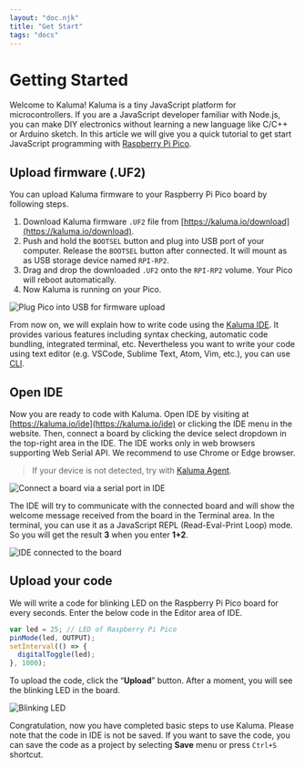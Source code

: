```yaml
---
layout: "doc.njk"
title: "Get Start"
tags: "docs"
---
```


# Getting Started

Welcome to Kaluma! Kaluma is a tiny JavaScript platform for microcontrollers. If you are a JavaScript developer familiar with Node.js, you can make DIY electronics without learning a new language like C/C++ or Arduino sketch. In this article we will give you a quick tutorial to get start JavaScript programming with [Raspberry Pi Pico](https://www.raspberrypi.org/products/raspberry-pi-pico/).

## Upload firmware (.UF2)

You can upload Kaluma firmware to your Raspberry Pi Pico board by following steps.

1. Download Kaluma firmware `.UF2` file from [https://kaluma.io/download](https://kaluma.io/download).
2. Push and hold the `BOOTSEL` button and plug into USB port of your computer. Release the `BOOTSEL` button after connected. It will mount as as USB storage device named `RPI-RP2`.
3. Drag and drop the downloaded `.UF2` onto the `RPI-RP2` volume. Your Pico will reboot automatically.
4. Now Kaluma is running on your Pico.

![Plug Pico into USB for firmware upload](.gitbook/assets/plug.jpg)

From now on, we will explain how to write code using the [Kaluma IDE](ide.md). It provides various features including syntax checking, automatic code bundling, integrated terminal, etc. Nevertheless you want to write your code using text editor (e.g. VSCode, Sublime Text, Atom, Vim, etc.), you can use [CLI](cli.md).

## Open IDE

Now you are ready to code with Kaluma. Open IDE by visiting at [https://kaluma.io/ide](https://kaluma.io/ide) or clicking the IDE menu in the website. Then, connect a board by clicking the device select dropdown in the top-right area in the IDE. The IDE works only in web browsers supporting Web Serial API. We recommend to use Chrome or Edge browser.

> If your device is not detected, try with [Kaluma Agent](https://kaluma.io/agent).

![Connect a board via a serial port in IDE](.gitbook/assets/select-serial.png)

The IDE will try to communicate with the connected board and will show the welcome message received from the board in the Terminal area. In the terminal, you can use it as a JavaScript REPL (Read-Eval-Print Loop) mode. So you will get the result **3** when you enter **1+2**.

![IDE connected to the board](.gitbook/assets/ide-connected.png)

## Upload your code

We will write a code for blinking LED on the Raspberry Pi Pico board for every seconds. Enter the below code in the Editor area of IDE.

```javascript
var led = 25; // LED of Raspberry Pi Pico
pinMode(led, OUTPUT);
setInterval(() => {
  digitalToggle(led);
}, 1000);
```

To upload the code, click the “**Upload**” button. After a moment, you will see the blinking LED in the board.

![Blinking LED](.gitbook/assets/blink.jpg)

Congratulation, now you have completed basic steps to use Kaluma. Please note that the code in IDE is not be saved. If you want to save the code, you can save the code as a project by selecting **Save** menu or press `Ctrl+S` shortcut.
